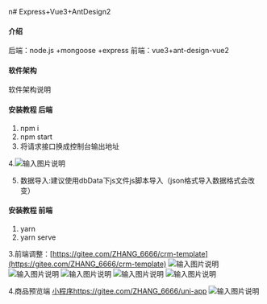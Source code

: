 n# Express+Vue3+AntDesign2

#### 介绍
后端：node.js +mongoose +express
前端：vue3+ant-design-vue2

#### 软件架构
软件架构说明


#### 安装教程 后端

1.  npm i
2.  npm start
3. 将请求接口换成控制台输出地址

4.![输入图片说明](https://images.gitee.com/uploads/images/2021/0716/111807_c2945dc1_5452088.png "屏幕截图.png")

5. 数据导入:建议使用dbData下js文件js脚本导入（json格式导入数据格式会改变）

#### 安装教程 前端

1.  yarn
2.  yarn serve


3.前端调整：[https://gitee.com/ZHANG_6666/crm-template](https://gitee.com/ZHANG_6666/crm-template)
![输入图片说明](https://images.gitee.com/uploads/images/2021/0912/114247_a209100f_5452088.png "屏幕截图.png")
![输入图片说明](https://images.gitee.com/uploads/images/2021/0721/174827_67f8a206_5452088.png "屏幕截图.png")
![输入图片说明](https://images.gitee.com/uploads/images/2021/0721/174859_24beb36c_5452088.png "屏幕截图.png")
![输入图片说明](https://images.gitee.com/uploads/images/2021/0721/174928_9c11ed32_5452088.png "屏幕截图.png")
![输入图片说明](https://images.gitee.com/uploads/images/2021/0721/174949_fa055b47_5452088.png "屏幕截图.png")

4.商品预览端
 [小程序https://gitee.com/ZHANG_6666/uni-app](https://gitee.com/ZHANG_6666/uni-app)
![输入图片说明](https://images.gitee.com/uploads/images/2021/0919/231643_3f8d7f88_5452088.png "屏幕截图.png")

